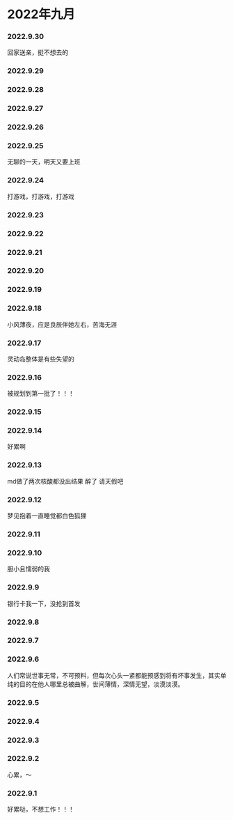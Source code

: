 # 2022年九月

### 2022.9.30
回家送亲，挺不想去的
### 2022.9.29
### 2022.9.28
### 2022.9.27
### 2022.9.26
### 2022.9.25
无聊的一天，明天又要上班
### 2022.9.24
打游戏，打游戏，打游戏
### 2022.9.23
### 2022.9.22
### 2022.9.21
### 2022.9.20
### 2022.9.19
### 2022.9.18
小风薄夜，应是良辰伴她左右，苦海无涯
### 2022.9.17
灵动岛整体是有些失望的
### 2022.9.16
被规划到第一批了！！！
### 2022.9.15
### 2022.9.14
好累啊
### 2022.9.13
md做了两次核酸都没出结果 醉了 请天假吧
### 2022.9.12
梦见抱着一直睡觉都白色狐狸
### 2022.9.11
### 2022.9.10
胆小且懦弱的我
### 2022.9.9
银行卡我一下，没抢到首发
### 2022.9.8
### 2022.9.7
### 2022.9.6
人们常说世事无常，不可预料，但每次心头一紧都能预感到将有坏事发生，其实单纯的目的在他人哪里总被曲解，世间薄情，深情无望，淡漠淡漠。
### 2022.9.5
### 2022.9.4
### 2022.9.3
### 2022.9.2
心累，～
### 2022.9.1
好累哒，不想工作！！！
